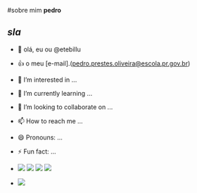 #sobre mim **pedro**
## *sla*
- 👋 olá, eu ou @etebillu
- :+1: o meu [e-mail].(pedro.prestes.oliveira@escola.pr.gov.br)
- 👀 I’m interested in ...
- 🌱 I’m currently learning ...
- 💞️ I’m looking to collaborate on ...
- 📫 How to reach me ...
- 😄 Pronouns: ...
- ⚡ Fun fact: ...

- ![](https://img.shields.io/badge/ChatGPT-74aa9c?style=for-the-badge&logo=openai&logoColor=white)
 ![](https://img.shields.io/badge/Canva-%2300C4CC.svg?&style=for-the-badge&logo=Canva&logoColor=white)
![](https://img.shields.io/badge/Duolingo-58CC02?style=for-the-badge&logo=Duolingo&logoColor=white)
![](https://img.shields.io/badge/WhatsApp-25D366?style=for-the-badge&logo=whatsapp&logoColor=white)
- ![](https://media.tenor.com/anyzNMtKmNAAAAAj/ka-chow-lightning-mcqueen.gif)
